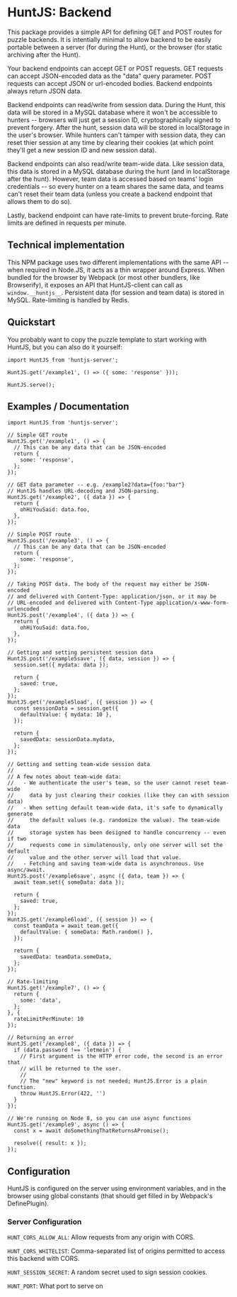 # HuntJS: Backend

This package provides a simple API for defining GET and POST routes for puzzle
backends. It is intentially minimal to allow backend to be easily portable
between a server (for during the Hunt), or the browser (for static archiving
after the Hunt).

Your backend endpoints can accept GET or POST requests. GET requests can accept
JSON-encoded data as the "data" query parameter. POST requests can accept
JSON or url-encoded bodies. Backend endpoints always return JSON data.

Backend endpoints can read/write from session data. During the Hunt, this
data will be stored in a MySQL database where it won't be accessible to
hunters -- browsers will just get a session ID, cryptographically signed to
prevent forgery. After the hunt, session data will be stored in localStorage
in the user's browser. While hunters can't tamper with session data, they
can reset thier session at any time by clearing their cookies (at which
point they'll get a new session ID and new session data).

Backend endpoints can also read/write team-wide data. Like session data, this
data is stored in a MySQL database during the hunt (and in localStorage after
the hunt). However, team data is accessed based on teams' login credentials --
so every hunter on a team shares the same data, and teams can't reset their
team data (unless you create a backend endpoint that allows them to do so).

Lastly, backend endpoint can have rate-limits to prevent brute-forcing. Rate
limits are defined in requests per minute.

## Technical implementation

This NPM package uses two different implementations with the same API -- when
required in Node.JS, it acts as a thin wrapper around Express. When bundled
for the browser by Webpack (or most other bundlers, like Browserify), it
exposes an API that HuntJS-client can call as `window.__huntjs__`. Persistent
data (for session and team data) is stored in MySQL. Rate-limiting is handled
by Redis.


## Quickstart

You probably want to copy the puzzle template to start working with HuntJS,
but you can also do it yourself:

```
import HuntJS from 'huntjs-server';

HuntJS.get('/example1', () => ({ some: 'response' }));

HuntJS.serve();
```

## Examples / Documentation

```
import HuntJS from 'huntjs-server';

// Simple GET route
HuntJS.get('/example1', () => {
  // This can be any data that can be JSON-encoded
  return {
    some: 'response',
  };
});

// GET data parameter -- e.g. /example2?data={foo:"bar"}
// HuntJS handles URL-decoding and JSON-parsing.
HuntJS.get('/example2', ({ data }) => {
  return {
    ohHiYouSaid: data.foo,
  },
});

// Simple POST route
HuntJS.post('/example3', () => {
  // This can be any data that can be JSON-encoded
  return {
    some: 'response',
  };
});

// Taking POST data. The body of the request may either be JSON-encoded
// and delivered with Content-Type: application/json, or it may be
// URL-encoded and delivered with Content-Type application/x-www-form-urlencoded
HuntJS.post('/example4', ({ data }) => {
  return {
    ohHiYouSaid: data.foo,
  },
});

// Getting and setting persistent session data
HuntJS.post('/example5save', ({ data, session }) => {
  session.set({ mydata: data });

  return {
    saved: true,
  };
});
HuntJS.get('/example5load', ({ session }) => {
  const sessionData = session.get({
    defaultValue: { mydata: 10 },
  });

  return {
    savedData: sessionData.mydata,
  };
});

// Getting and setting team-wide session data
//
// A few notes about team-wide data:
//   - We authenticate the user's team, so the user cannot reset team-wide
//     data by just clearing their cookies (like they can with session data)
//   - When setting default team-wide data, it's safe to dynamically generate
//     the default values (e.g. randomize the value). The team-wide data
//     storage system has been designed to handle concurrency -- even if two
//     requests come in simulatenously, only one server will set the default
//     value and the other server will load that value.
//   - Fetching and saving team-wide data is asynchronous. Use async/await.
HuntJS.post('/example6save', async ({ data, team }) => {
  await team.set({ someData: data });

  return {
    saved: true,
  };
});
HuntJS.get('/example6load', ({ session }) => {
  const teamData = await team.get({
    defaultValue: { someData: Math.random() },
  });

  return {
    savedData: teamData.someData,
  };
});

// Rate-limiting
HuntJS.get('/example7', () => {
  return {
    some: 'data',
  };
}, {
  rateLimitPerMinute: 10
});

// Returning an error
HuntJS.get('/example8', ({ data }) => {
  if (data.password !== 'letmein') {
    // First argument is the HTTP error code, the second is an error that
    // will be returned to the user.
    //
    // The "new" keyword is not needed; HuntJS.Error is a plain function.
    throw HuntJS.Error(422, '')
  }
});

// We're running on Node 8, so you can use async functions
HuntJS.get('/example9', async () => {
  const x = await doSomethingThatReturnsAPromise();

  resolve({ result: x });
});
```

## Configuration

HuntJS is configured on the server using environment variables, and in
the browser using global constants (that should get filled in
by Webpack's DefinePlugin).

### Server Configuration

`HUNT_CORS_ALLOW_ALL`: Allow requests from any origin with CORS.

`HUNT_CORS_WHITELIST`: Comma-separated list of origins permitted to access this
backend with CORS.

`HUNT_SESSION_SECRET`: A random secret used to sign session cookies.

`HUNT_PORT`: What port to serve on
